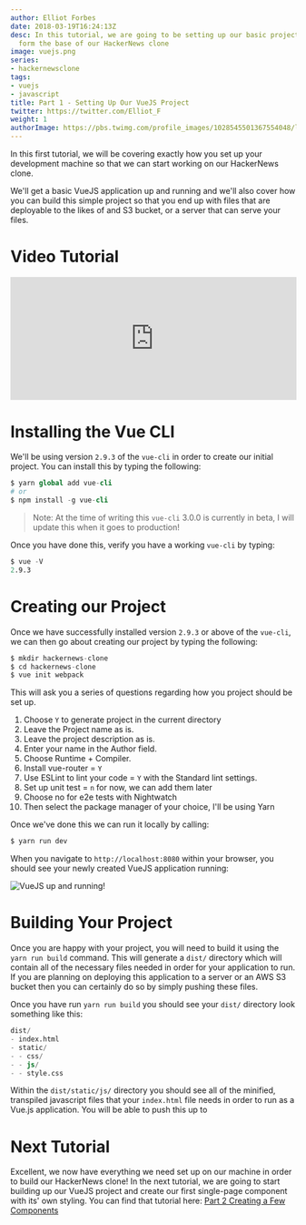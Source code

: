 ```yaml
---
author: Elliot Forbes
date: 2018-03-19T16:24:13Z
desc: In this tutorial, we are going to be setting up our basic project that will
  form the base of our HackerNews clone
image: vuejs.png
series:
- hackernewsclone
tags:
- vuejs
- javascript
title: Part 1 - Setting Up Our VueJS Project
twitter: https://twitter.com/Elliot_F
weight: 1
authorImage: https://pbs.twimg.com/profile_images/1028545501367554048/lzr43cQv_400x400.jpg
---
```


In this first tutorial, we will be covering exactly how you set up your development machine so that we can start working on our HackerNews clone. 

We'll get a basic VueJS application up and running and we'll also cover how you can build this simple project so that you end up with files that are deployable to the likes of and S3 bucket, or a server that can serve your files.

# Video Tutorial

<div style="position:relative;height:0;padding-bottom:42.76%"><iframe src="https://www.youtube.com/embed/IezF9Gj4Pcc?ecver=2" style="position:absolute;width:100%;height:100%;left:0" width="842" height="360" frameborder="0" allow="autoplay; encrypted-media" allowfullscreen></iframe></div>

# Installing the Vue CLI

We'll be using version `2.9.3` of the `vue-cli` in order to create our initial project. You can install this by typing the following:

```s
$ yarn global add vue-cli
# or
$ npm install -g vue-cli
```

> Note: At the time of writing this `vue-cli` 3.0.0 is currently in beta, I will update this when it goes to production! 

Once you have done this, verify you have a working `vue-cli` by typing:

```s
$ vue -V
2.9.3
```

# Creating our Project

Once we have successfully installed version `2.9.3` or above of the `vue-cli`, we can then go about creating our project by typing the following:

```s
$ mkdir hackernews-clone
$ cd hackernews-clone
$ vue init webpack
```

This will ask you a series of questions regarding how you project should be set up. 

1. Choose `Y` to generate project in the current directory
1. Leave the Project name as is.
1. Leave the project description as is.
1. Enter your name in the Author field.
1. Choose Runtime + Compiler.
1. Install vue-router = `Y`
1. Use ESLint to lint your code = `Y` with the Standard lint settings.
1. Set up unit test = `n` for now, we can add them later
1. Choose no for e2e tests with Nightwatch
1. Then select the package manager of your choice, I'll be using Yarn

Once we've done this we can run it locally by calling:

```s
$ yarn run dev
```

When you navigate to `http://localhost:8080` within your browser, you should see your newly created VueJS application running:

![VueJS up and running!](https://s3-eu-west-1.amazonaws.com/images.tutorialedge.net/images/hackernews-clone/screenshot-01.png)

# Building Your Project

Once you are happy with your project, you will need to build it using the `yarn run build` command. This will generate a `dist/` directory which will contain all of the necessary files needed in order for your application to run. If you are planning on deploying this application to a server or an AWS S3 bucket then you can certainly do so by simply pushing these files. 

Once you have run `yarn run build` you should see your `dist/` directory look something like this:

```s
dist/
- index.html
- static/
- - css/
- - js/
- - style.css 
```

Within the `dist/static/js/` directory you should see all of the minified, transpiled javascript files that your `index.html` file needs in order to run as a Vue.js application. You will be able to push this up to 

# Next Tutorial

Excellent, we now have everything we need set up on our machine in order to build our HackerNews clone! In the next tutorial, we are going to start building up our VueJS project and create our first single-page component with its' own styling. You can find that tutorial here: [Part 2 Creating a Few Components](/projects/hacker-news-clone-vuejs/part-2-creating-few-components/) 

